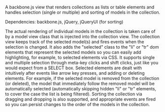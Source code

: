 A backbone.js view that renders collections as lists or table elements and handles selection (single or multiple) and sorting of models in the collection.

Dependencies: backbone.js, jQuery, jQueryUI (for sorting)

The actual rendering of individual models in the collection is taken care of by a model view class that is injected into the collection view. The collection view keeps track of the selected model(s) and fires events when the selection is changed. It also adds the "selected" class to the "li" or "tr" dom elements that represent the selected models so you can easily add highlighting, for example, to selected elements via CSS. It supports single and multiple selection through meta-key clicks and shift clicks, just like you would expect from a SELECT box. Selected elements are dealt with intuitively after events like arrow key presses, and adding or deleting elements. For example, if the selected model is removed from the collection (or deleted), the model that immediately follow the removed model will be automatically selected (automatically skipping hidden "li" or "tr" elements, to cover the case the list is being filtered). Sorting the collection via dragging and dropping is also supported, and appropriate events are fired so you can persist changes to the order of the models in the collection.